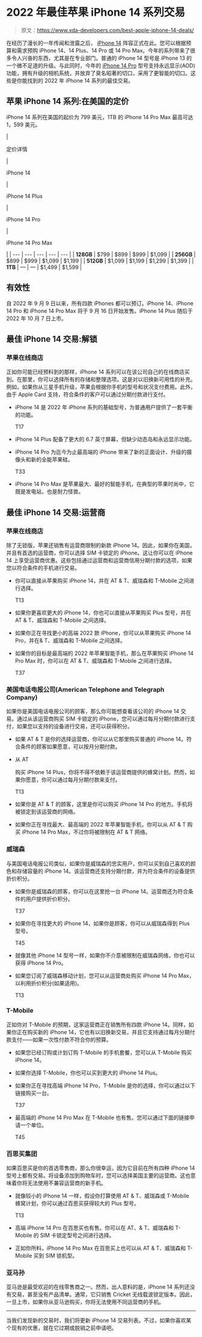 # 2022 年最佳苹果 iPhone 14 系列交易

> 原文：<https://www.xda-developers.com/best-apple-iphone-14-deals/>

在经历了漫长的一年传闻和泄露之后， [iPhone 14](https://www.xda-developers.com/apple-iphone-14-review/) 阵容正式在此。您可以根据预算和需求预购 iPhone 14、14 Plus、14 Pro 或 14 Pro Max。今年的系列带来了很多令人兴奋的东西，尤其是在专业部门。普通的 iPhone 14 型号是 iPhone 13 的一个微不足道的升级。与此同时，今年的 [iPhone 14 Pro](http://xda-developers.com/apple-iphone-14-pro-review/) 型号支持永远显示(AOD)功能，拥有升级的相机系统，并放弃了臭名昭著的切口，采用了更智能的切口。这些是你能找到的 2022 年 iPhone 14 系列的最佳交易。

## 苹果 iPhone 14 系列:在美国的定价

iPhone 14 系列在美国的起价为 799 美元，1TB 的 iPhone 14 Pro Max 最高可达 1，599 美元。

| 

定价详情

 | 

iPhone 14

 | 

iPhone 14 Plus

 | 

iPhone 14 Pro

 | 

iPhone 14 Pro Max

 |
| --- | --- | --- | --- | --- |
| **128GB** | $799 | $899 | $999 | $1,099 |
| **256GB** | $899 | $999 | $1,099 | $1,199 |
| **512GB** | $1,099 | $1,199 | $1,299 | $1,399 |
| **1TB** | — | — | $1,499 | $1,599 |

## 有效性

自 2022 年 9 月 9 日以来，所有四款 iPhones 都可以预订。iPhone 14、iPhone 14 Pro 和 iPhone 14 Pro Max 将于 9 月 16 日开始发售。iPhone 14 Plus 随后于 2022 年 10 月 7 日上市。

## 最佳 iPhone 14 交易:解锁

### 苹果在线商店

正如你可能已经预料到的那样，iPhone 14 系列可以在该公司自己的在线商店买到。在那里，你可以选择所有的存储和整理选项。这是对以旧换新可用性的补充。例如，如果你从三星手机升级，苹果会根据你手机的型号和状况支付费用。此外，由于 Apple Card 支持，符合条件的客户可以通过分期付款进行支付。

*   iPhone 14 是 2022 年 iPhone 系列的基础型号，为普通用户提供了一套平衡的功能。

    T17
*   iPhone 14 Plus 配备了更大的 6.7 英寸屏幕，但缺少动态岛和永远显示功能。

*   iPhone 14 Pro 为迄今为止最高端的 iPhone 带来了新的正面设计、升级的摄像头和新的全能苹果硅。

    T33
*   iPhone 14 Pro Max 是苹果最大、最好的智能手机，在典型的苹果时尚中，它既是发电站，也是耐力怪兽。

## 最佳 iPhone 14 交易:运营商

### 苹果在线商店

除了无锁版，苹果还销售有运营商限制的新款 iPhone 14。因此，如果你在美国，并且有首选的运营商，你可以选择 SIM 卡锁定的 iPhone。这让你可以在 iPhone 14 上享受运营商优惠。这些包括通过运营商和运营商信用分期付款的选项，如果您以符合条件的手机进行交易。

*   你可以直接从苹果购买 iPhone 14，并在 AT & T、威瑞森和 T-Mobile 之间进行选择。

    T13
*   如果你更喜欢更大的 iPhone 14，你也可以直接从苹果购买 Plus 型号，并在 AT & T、威瑞森和 T-Mobile 之间选择。

*   如果你正在寻找更小的高端 2022 款 iPhone，你可以从苹果购买 iPhone 14 Pro，并在& T、威瑞森和 T-Mobile 之间选择。

*   如果你的目标是最高端的 2022 年苹果智能手机，那么在苹果购买 iPhone 14 Pro Max 时，你可以在 AT & T、威瑞森和 T-Mobile 之间进行选择。

    T37

### 美国电话电报公司(American Telephone and Telegraph Company)

如果你是美国电话电报公司的顾客，那么你可能想查看该公司的 iPhone 14 交易。通过从该运营商购买 SIM 卡锁定的 iPhone，您可以通过每月分期付款进行支付，如果您以支持的设备进行交易，还可以获得积分。

*   如果 AT & T 是你的选择运营商，你可以从它那里购买普通的 iPhone 14。符合条件的顾客如果愿意，可以按月分期付款。

*   从 AT

    购买 iPhone 14 Plus，你将不得不依赖于该运营商提供的蜂窝计划。然而，如果你愿意，你可以通过每月分期付款来支付。

    T13
*   如果你是 AT & T 的顾客，这里是你可以购买 iPhone 14 Pro 的地方。手机将被锁定到该运营商的网络。

*   如果你正在寻找最大、最高端的 2022 年苹果智能手机，你可以从 AT & T 购买 iPhone 14 Pro Max，不过你将被限制在 AT & T 网络。

### 威瑞森

与美国电话电报公司类似，如果你是威瑞森的忠实用户，你可以买到自己喜欢的颜色和存储容量的 iPhone 14。该运营商还支持分期付款，并为符合条件的设备提供折价积分。

*   如果你是威瑞森的顾客，你可以在这里抢一台 iPhone 14。运营商还为符合条件的用户提供折价积分。

    T37
*   如果你在寻找更大的 iPhone 14，如果你是顾客，你可以从威瑞森得到 Plus 型号。

    T45
*   就像其他 iPhone 14 型号一样，如果你不介意被限制在威瑞森网络，你也可以获得 iPhone 14 Pro。

*   如果您订阅了威瑞森移动计划，您可以从运营商处购买 iPhone 14 Pro Max，以利用折价积分(如果适用)。

    T13

### T-Mobile

正如你对 T-Mobile 的预期，这家运营商正在销售所有四款 iPhone 14。同样，如果你正在购买新的 iPhone 14，它也有以旧换新交易，并且它支持通过每月分期付款支付——如果一次性付款不符合你的预算。

*   如果您已经订购或计划订购 T-Mobile 的手机套餐，您可以从 T-Mobile 购买 iPhone 14。

*   如果你选择 T-Mobile，你也可以买到更大的 iPhone 14 Plus。
*   如果你正在寻找高端 iPhone 14 Pro，T-Mobile 是你的选择，你可以通过以下链接购买一台。

    T37
*   最高端的 iPhone 14 Pro Max 在 T-Mobile 也有售。您可以通过下面的链接申请一个单位。

    T45

### 百思买集团

如果百思买是你的首选零售商，那么你很幸运，因为它目前在所有四种 iPhone 14 型号上都有交易。将设备添加到购物车时，您可以选择美国主要的运营商。这也意味着你将无法使用不兼容运营商的新手机。

*   就像较小的 iPhone 14 一样，假设你打算使用 AT & T、威瑞森或 T-Mobile 蜂窝计划，你可以通过百思买获得较大的 Plus 型号。

    T13
*   高端 iPhone 14 Pro 在百思买也有售。你可以在 AT、& T、威瑞森和 T-Mobile 的 SIM 卡锁定型号之间进行选择。

*   正如你所料，iPhone 14 Pro Max 在百思买上也可以从 AT & T、威瑞森和 T-Mobile 买到 SIM 锁机型。

### 亚马孙

亚马逊是最受欢迎的在线零售商之一。然而，出人意料的是，iPhone 14 系列还没有交易，甚至没有产品清单。通常，它只销售 Cricket 无线载波锁定版本。因此，一旦上市，如果你从亚马逊购买，你将无法使用不同运营商的手机。

* * *

当我们发现新的交易时，我们将更新 iPhone 14 交易列表。不过，如果你喜欢某个现有的优惠，就在它过期或脱销之前申请吧。